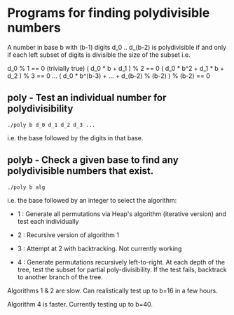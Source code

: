 # Programs for finding polydivisible numbers

A number in base b with (b-1) digits d_0 .. d_(b-2) is polydivisible
if and only if each left subset of digits is divisible the size of the subset i.e.

d_0 % 1 == 0 (trivially true)
( d_0 * b + d_1 ) % 2 == 0
( d_0 * b^2 + d_1 * b + d_2 ) % 3 == 0
...
( d_0 * b^(b-3) + ... + d_(b-2) % (b-2) ) % (b-2) == 0

## poly - Test an individual number for polydivisibility
```
./poly b d_0 d_1 d_2 d_3 ...
```
i.e. the base followed by the digits in that base.

## polyb - Check a given base to find any polydivisible numbers that exist.
```
./poly b alg
```
i.e. the base followed by an integer to select the algorithm:

* 1 : Generate all permutations via Heap's algorithm (iterative version) and test each individually

* 2 : Recursive version of algorithm 1

* 3 : Attempt at 2 with backtracking.  Not currently working

* 4 : Generate permutations recursively left-to-right.  At each depth of the tree, test the subset for partial poly-divisibility.  If the test fails, backtrack to another branch of the tree.

Algorithms 1 & 2 are slow.  Can realistically test up to b=16 in a few hours.

Algorithm 4 is faster.  Currently testing up to b=40.

